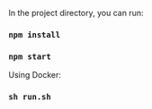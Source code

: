 In the project directory, you can run:
### `npm install`
### `npm start`

Using Docker:
### `sh run.sh`

